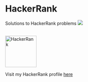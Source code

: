 # HackerRank

Solutions to HackerRank problems  <img src="https://img.icons8.com/emoji/48/000000/star-struck.png"/> <BR><BR>

<img src = "https://i.ytimg.com/vi/tJl36vQtA5k/maxresdefault.jpg" alt ="HackerRank" width = "100px">

Visit my HackerRank profile [here](https://www.hackerrank.com/Atharva2204)
 
